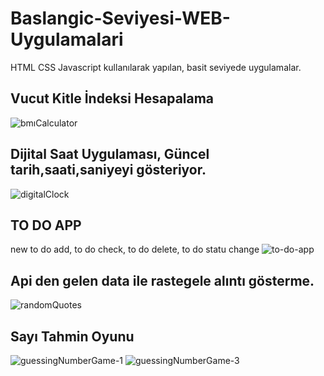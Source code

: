 # Baslangic-Seviyesi-WEB-Uygulamalari
HTML CSS Javascript kullanılarak yapılan, basit seviyede uygulamalar.



## Vucut Kitle İndeksi Hesapalama
![bmıCalculator](https://user-images.githubusercontent.com/111642879/193290038-bd454963-a030-43a5-9c47-e4ad04510268.png)



## Dijital Saat Uygulaması, Güncel tarih,saati,saniyeyi gösteriyor.
![digitalClock](https://user-images.githubusercontent.com/111642879/193290124-fbb6916a-efae-44ab-96b3-edb5649c8f87.png)



## TO DO APP
  new to do add, 
  to do check, 
  to do delete, 
  to do statu change
  ![to-do-app](https://user-images.githubusercontent.com/111642879/193290485-4319abf2-5aa1-45b3-8bba-b78def68cd25.png)
  
  
  

## Api den gelen data ile rastegele alıntı gösterme.
![randomQuotes](https://user-images.githubusercontent.com/111642879/193290580-ebcf9f66-78dc-4838-aa2f-48766efe6502.png)




## Sayı Tahmin Oyunu

![guessingNumberGame-1](https://user-images.githubusercontent.com/111642879/193360697-4737a7f3-582d-480f-a94d-a40f6bf5bede.png)
![guessingNumberGame-3](https://user-images.githubusercontent.com/111642879/193360703-e765db26-1181-4ad8-ad7c-ac0438f3d88e.png)
